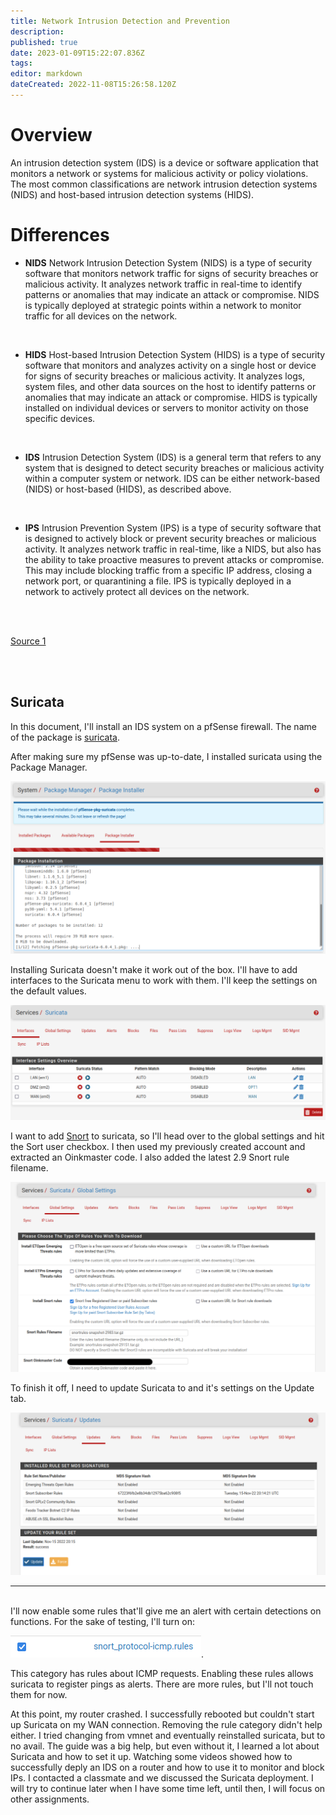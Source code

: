 ```yaml
---
title: Network Intrusion Detection and Prevention
description: 
published: true
date: 2023-01-09T15:22:07.836Z
tags: 
editor: markdown
dateCreated: 2022-11-08T15:26:58.120Z
---
```


# Overview
An intrusion detection system (IDS) is a device or software application that monitors a network or systems for malicious activity or policy violations. The most common classifications are network intrusion detection systems (NIDS) and host-based intrusion detection systems (HIDS).


# Differences
- **NIDS**
Network Intrusion Detection System (NIDS) is a type of security software that monitors network traffic for signs of security breaches or malicious activity. It analyzes network traffic in real-time to identify patterns or anomalies that may indicate an attack or compromise. NIDS is typically deployed at strategic points within a network to monitor traffic for all devices on the network.
<br />

- **HIDS**
Host-based Intrusion Detection System (HIDS) is a type of security software that monitors and analyzes activity on a single host or device for signs of security breaches or malicious activity. It analyzes logs, system files, and other data sources on the host to identify patterns or anomalies that may indicate an attack or compromise. HIDS is typically installed on individual devices or servers to monitor activity on those specific devices.
<br />

- **IDS**
Intrusion Detection System (IDS) is a general term that refers to any system that is designed to detect security breaches or malicious activity within a computer system or network. IDS can be either network-based (NIDS) or host-based (HIDS), as described above.
<br />

- **IPS**
Intrusion Prevention System (IPS) is a type of security software that is designed to actively block or prevent security breaches or malicious activity. It analyzes network traffic in real-time, like a NIDS, but also has the ability to take proactive measures to prevent attacks or compromise. This may include blocking traffic from a specific IP address, closing a network port, or quarantining a file. IPS is typically deployed in a network to actively protect all devices on the network.

<br />
<br />

[Source 1](https://fhict.instructure.com/courses/12541/pages/reference-host-intrusion-detection-and-prevention-hids?module_item_id=838305) 

<br />
<br />

## Suricata




In this document, I'll install an IDS system on a pfSense firewall. The name of the package is [suricata](https://suricata.io/).
<br />


After making sure my pfSense was up-to-date, I installed suricata using the Package Manager.

![suricatainstall.png](/bok/nids/suricatainstall.png)
<br />

Installing Suricata doesn't make it work out of the box. I'll have to add interfaces to the Suricata menu to work with them. I'll keep the settings on the default values.

![interfaces.png](/bok/nids/interfaces.png)
<br />

I want to add [Snort](https://snort.org) to suricata, so I'll head over to the global settings and hit the Sort user checkbox. I then used my previously created account and extracted an Oinkmaster code. I also added the latest 2.9 Snort rule filename.

![globalsnortoptions.png](/bok/nids/globalsnortoptions.png)
<br />

To finish it off, I need to update Suricata to and it's settings on the Update tab. 

![snortupdate.png](/bok/nids/snortupdate.png)
<br />

---

<br />
I'll now enable some rules that'll give me an alert with certain detections on functions. For the sake of testing, I'll turn on:

![snort-protocol-icmp.png](/bok/nids/snort-protocol-icmp.png).

This category has rules about ICMP requests. Enabling these rules allows suricata to register pings as alerts.
There are more rules, but I'll not touch them for now.

At this point, my router crashed. I successfully rebooted but couldn't start up Suricata on my WAN connection. Removing the rule category didn't help either. I tried changing from vmnet and eventually reinstalled suricata, but to no avail.
The guide was a big help, but even without it, I learned a lot about Suricata and how to set it up. Watching some videos showed how to successfully deply an IDS on a router and how to use it to monitor and block IPs. I contacted a classmate and we discussed the Suricata deployment. I will try to continue later when I have some time left, until then, I will focus on other assignments.


<br />

